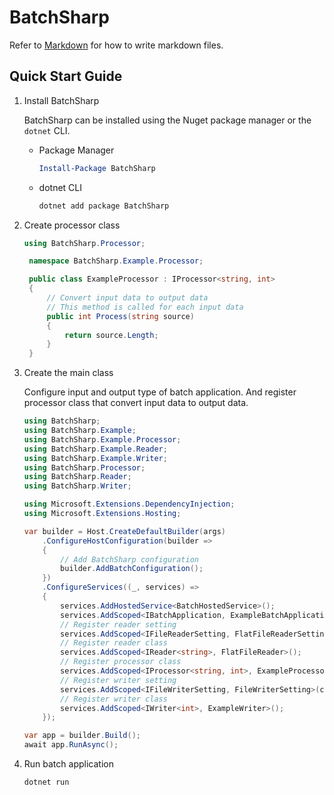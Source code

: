 # BatchSharp

Refer to [Markdown](http://daringfireball.net/projects/markdown/) for how to write markdown files.

## Quick Start Guide

1. Install BatchSharp

    BatchSharp can be installed using the Nuget package manager or the `dotnet` CLI.

    - Package Manager

        ```powershell
        Install-Package BatchSharp
        ```

    - dotnet CLI

        ```bash
        dotnet add package BatchSharp
        ```

2. Create processor class

   ```csharp
   using BatchSharp.Processor;

    namespace BatchSharp.Example.Processor;

    public class ExampleProcessor : IProcessor<string, int>
    {
        // Convert input data to output data
        // This method is called for each input data
        public int Process(string source)
        {
            return source.Length;
        }
    }
   ```

3. Create the main class

    Configure input and output type of batch application.
    And register processor class that convert input data to output data.

    ```csharp
    using BatchSharp;
    using BatchSharp.Example;
    using BatchSharp.Example.Processor;
    using BatchSharp.Example.Reader;
    using BatchSharp.Example.Writer;
    using BatchSharp.Processor;
    using BatchSharp.Reader;
    using BatchSharp.Writer;

    using Microsoft.Extensions.DependencyInjection;
    using Microsoft.Extensions.Hosting;

    var builder = Host.CreateDefaultBuilder(args)
        .ConfigureHostConfiguration(builder =>
        {
            // Add BatchSharp configuration
            builder.AddBatchConfiguration();
        })
        .ConfigureServices((_, services) =>
        {
            services.AddHostedService<BatchHostedService>();
            services.AddScoped<IBatchApplication, ExampleBatchApplication>();
            // Register reader setting
            services.AddScoped<IFileReaderSetting, FlatFileReaderSetting>( c => new FlatFileReaderSetting("input.txt"));
            // Register reader class
            services.AddScoped<IReader<string>, FlatFileReader>();
            // Register processor class
            services.AddScoped<IProcessor<string, int>, ExampleProcessor>();
            // Register writer setting
            services.AddScoped<IFileWriterSetting, FileWriterSetting>(c => new FileWriterSetting("output.txt"));
            // Register writer class
            services.AddScoped<IWriter<int>, ExampleWriter>();
        });

    var app = builder.Build();
    await app.RunAsync();
    ```

4. Run batch application

    ```bash
    dotnet run
    ```
